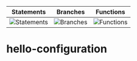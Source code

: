 | Statements                | Branches                | Functions                |
| ------------------------- | ----------------------- | ------------------------ |
| ![Statements](https://img.shields.io/badge/Coverage-100%25-brightgreen.svg) | ![Branches](https://img.shields.io/badge/Coverage-91.3%25-brightgreen.svg) | ![Functions](https://img.shields.io/badge/Coverage-100%25-brightgreen.svg) |
# hello-configuration
